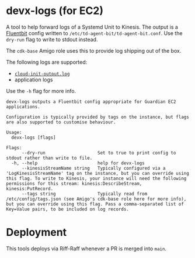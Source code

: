 # devx-logs (for EC2)

A tool to help forward logs of a Systemd Unit to Kinesis. The output
is a [Fluentbit](https://docs.fluentbit.io/manual/) config written to
`/etc/td-agent-bit/td-agent-bit.conf`. Use the `dry-run` flag to write to stdout
instead.

The `cdk-base` Amigo role uses this to provide log shipping out of the box.

The following logs are supported:

* [`cloud-init-output.log`](https://docs.aws.amazon.com/AWSEC2/latest/UserGuide/user-data.html#user-data-shell-scripts)
* application logs

Use the `-h` flag for more info.

```
devx-logs outputs a Fluentbit config appropriate for Guardian EC2 applications.

Configuration is typically provided by tags on the instance, but flags are also supported to customise behaviour.

Usage:
  devx-logs [flags]

Flags:
      --dry-run                    Set to true to print config to stdout rather than write to file.
  -h, --help                       help for devx-logs
      --kinesisStreamName string   Typically configured via a 'LogKinesisStreamName' tag on the instance, but you can override using this flag. To write to Kinesis, your instance will need the following permissions for this stream: kinesis:DescribeStream, kinesis:PutRecord.
      --tags string                Typically read from /etc/config/tags.json (see Amigo's cdk-base role here for more info), but you can override using this flag. Pass a comma-separated list of Key=Value pairs, to be included on log records.
```

# Deployment

This tools deploys via Riff-Raff whenever a PR is merged into `main`.
